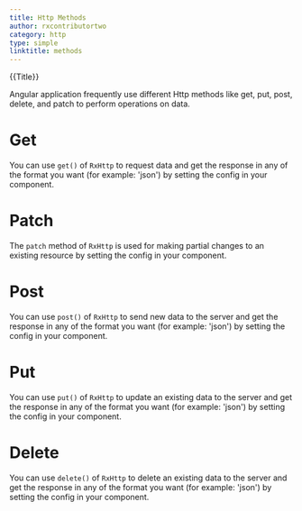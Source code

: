 ```yaml
---
title: Http Methods
author: rxcontributortwo
category: http
type: simple
linktitle: methods
---
```


<div class="title-bar top_title"><p>{{Title}}</p></div> <div class="title-bar"><p>Angular application frequently use different Http methods like get, put, post, delete, and patch to perform operations on data. </p></div>

# Get

You can use `get()` of `RxHttp` to request data and get the response in any of the format you want (for example: 'json') by setting the config in your component.

<div component="app-example-runner" ref-component="app-methods-get" title="Get" key="get"></div>

# Patch

The `patch` method of `RxHttp` is used for making partial changes to an existing resource by setting the config in your component.

<div component="app-example-runner" ref-component="app-methods-patch" title="Patch" key="patch"></div>

# Post

You can use `post()` of `RxHttp` to send new data to the server and get the response in any of the format you want (for example: 'json') by setting the config in your component.

<div component="app-example-runner" ref-component="app-methods-post" title="Post" key="post"></div>

# Put

You can use `put()` of `RxHttp` to update an existing data to the server and get the response in any of the format you want (for example: 'json') by setting the config in your component.

<div component="app-example-runner" ref-component="app-methods-put" title="Put" key="put"></div>

# Delete

You can use `delete()` of `RxHttp` to delete an existing data to the server and get the response in any of the format you want (for example: 'json') by setting the config in your component.

<div component="app-example-runner" ref-component="app-methods-delete" title="delete" key="delete"></div>